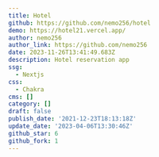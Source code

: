 ```yaml
---
title: Hotel
github: https://github.com/nemo256/hotel
demo: https://hotel21.vercel.app/
author: nemo256
author_link: https://github.com/nemo256
date: 2023-11-26T13:41:49.683Z
description: Hotel reservation app
ssg:
  - Nextjs
css:
  - Chakra
cms: []
category: []
draft: false
publish_date: '2021-12-23T18:13:18Z'
update_date: '2023-04-06T13:30:46Z'
github_star: 6
github_fork: 1
---
```

